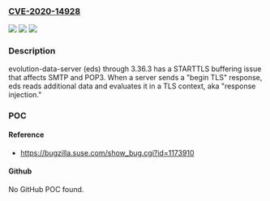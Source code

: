 ### [CVE-2020-14928](https://cve.mitre.org/cgi-bin/cvename.cgi?name=CVE-2020-14928)
![](https://img.shields.io/static/v1?label=Product&message=n%2Fa&color=blue)
![](https://img.shields.io/static/v1?label=Version&message=n%2Fa&color=blue)
![](https://img.shields.io/static/v1?label=Vulnerability&message=n%2Fa&color=brighgreen)

### Description

evolution-data-server (eds) through 3.36.3 has a STARTTLS buffering issue that affects SMTP and POP3. When a server sends a "begin TLS" response, eds reads additional data and evaluates it in a TLS context, aka "response injection."

### POC

#### Reference
- https://bugzilla.suse.com/show_bug.cgi?id=1173910

#### Github
No GitHub POC found.


